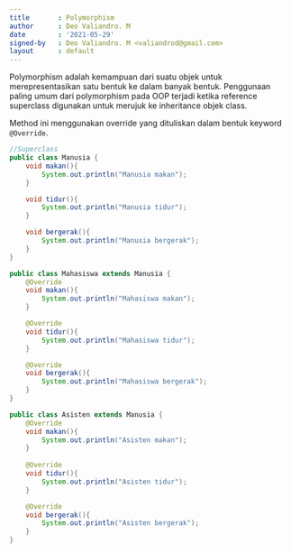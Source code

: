 ```yaml
---
title       : Polymorphism
author      : Deo Valiandro. M
date        : '2021-05-29'
signed-by   : Deo Valiandro. M <valiandrod@gmail.com>
layout      : default
---
```


Polymorphism adalah kemampuan dari suatu objek untuk merepresentasikan satu bentuk ke dalam banyak bentuk. Penggunaan paling umum dari polymorphism pada OOP terjadi ketika reference superclass digunakan untuk merujuk ke inheritance objek class.

Method ini menggunakan override yang dituliskan dalam bentuk keyword `@Override`.

```java
//Superclass
public class Manusia {
    void makan(){
        System.out.println("Manusia makan");
    }

    void tidur(){
        System.out.println("Manusia tidur");
    }

    void bergerak(){
        System.out.println("Manusia bergerak");
    }
}

public class Mahasiswa extends Manusia {
    @Override
    void makan(){
        System.out.println("Mahasiswa makan");
    }

    @Override
    void tidur(){
        System.out.println("Mahasiswa tidur");
    }

    @Override
    void bergerak(){
        System.out.println("Mahasiswa bergerak");
    }
}

public class Asisten extends Manusia {
    @Override
    void makan(){
        System.out.println("Asisten makan");
    }
    
    @Override
    void tidur(){
        System.out.println("Asisten tidur");
    }

    @Override
    void bergerak(){
        System.out.println("Asisten bergerak");
    }
}
```